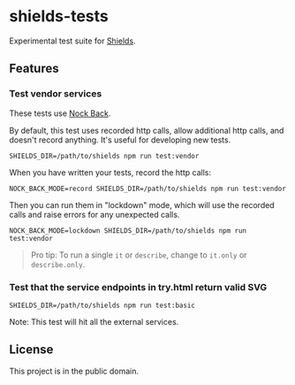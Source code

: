 shields-tests
=============

Experimental test suite for [Shields][].

[Shields]: https://github.com/badges/shields


Features
--------

### Test vendor services

These tests use [Nock Back][].

By default, this test uses recorded http calls, allow additional http calls,
and doesn't record anything. It's useful for developing new tests.

    SHIELDS_DIR=/path/to/shields npm run test:vendor

When you have written your tests, record the http calls:

    NOCK_BACK_MODE=record SHIELDS_DIR=/path/to/shields npm run test:vendor

Then you can run them in "lockdown" mode, which will use the recorded calls
and raise errors for any unexpected calls.

    NOCK_BACK_MODE=lockdown SHIELDS_DIR=/path/to/shields npm run test:vendor

> Pro tip: To run a single `it` or `describe`, change to `it.only` or
> `describe.only`.

[Nock Back]: https://github.com/node-nock/nock#nock-back


### Test that the service endpoints in try.html return valid SVG

    SHIELDS_DIR=/path/to/shields npm run test:basic

Note: This test will hit all the external services.


License
-------

This project is in the public domain.
